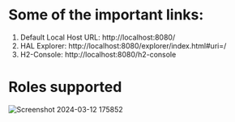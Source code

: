 # Some of the important links: <br>
1. Default Local Host URL: http://localhost:8080/ <br>
2. HAL Explorer: http://localhost:8080/explorer/index.html#uri=/ <br>
3. H2-Console: http://localhost:8080/h2-console <br>

# Roles supported 
![Screenshot 2024-03-12 175852](https://github.com/gaju-01/CPRESTAPI/assets/55205513/0982d599-43ee-4c32-ac36-c8dfd5d75101)

